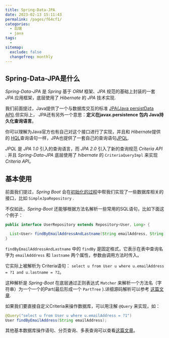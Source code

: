 ```yaml
---
title: Spring-Data-JPA
date: 2023-02-13 15:11:43
permalink: /pages/f64cf1/
categories:
  - 后端
  - java
tags:
  - 
sitemap:
  exclude: false
  changefreq: monthly
---
```


## Spring-Data-JPA是什么

*Spring-Data-JPA* 是 *Spring* 基于 *ORM* 框架、*JPA* 规范的基础上封装的一套 *JPA* 应用框架，底层使用了 *Hibernate* 的 *JPA* 技术实现.

我们前面提过，Java提供了一个与数据库交互的标准 [JPA(Java persistData API)](/pages/1dcd2e/#JPA与如何使用Hibernate).但实际上， JPA还有另外一个意思：**定义在javax.persistence 包内 Java持久化查询语言**。

你可以理解为Java官方也有自己对这个接口进行了实现，并且和 *Hibernate*提供的 [HQL](/pages/1dcd2e/#使用HQL查询)查询语句一样，JPA也提供了一套自己的查询语句[JPQL](https://docs.oracle.com/cd/E11035_01/kodo41/full/html/ejb3_langref.html). 

*JPQL* 是 *JPA 1.0* 引入的查询语言，而 *JPA 2.0* 引入了新的查询规范 *Criteria API* . 并且 *Spring-Data-JPA* 底层使用了 *hibernate* 的 `CriteriaQueryImpl` 来实现 *Criteria API*。


##  基本使用

前面我们提过，*Spring Boot* 会在[初始化的过程](/pages/40c4a1/#Spring-boot的启动过程)中帮我们实现了一些数据库相关的接口，比如 `SimpleJpaRepository` .

不仅如此，*Spring-Boot* 还能够根据方法名解析一些常用的SQL语句，比如下面这个例子：

```java
public interface UserRepository extends Repository<User, Long> {

  List<User> findByEmailAddressAndLastname(String emailAddress, String lastname);
}
```

`findByEmailAddressAndLastname` 中的 `findBy` 是固定格式，它表示在表中查询名字为 `emailAdddress` 和 `lastname` 两个属性，参数由调用方法时传入。

它实际上被解析为 Criteria语句： `select u from User u where u.emailAddress = ?1 and u.lastname = ?2`。

这种解析是 *Spring-Boot* 在底层通过正则表达式 `Matcher` 来解析一个方法名（字符串）为一个一个的Part(最后形成一个 `PartTree` ).详细源码解析可以参考 [这篇文章](https://www.helloworld.net/p/0540646934).

如果我们要直接自定义Criteria来操作数据库，可以用注解 `@Query` 来实现，如：

```java
@Query("select u from User u where u.emailAddress = ?1")
User findByEmailAddress(String emailAddress);
```

其他基本数据库操作语句、分页查询、多表查询可以查看[这篇文章](https://www.cnblogs.com/bodhitree/p/9468585.html)。